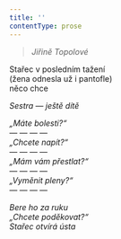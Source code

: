 ```yaml
---
title: ''
contentType: prose
---
```


<section>

> 

> _Jiřině Topolové_

Stařec v posledním tažení  
(žena odnesla už i pantofle)  
něco chce

_Sestra — ještě dítě_

</section>

<section>

_„Máte bolesti?“  
— — — —  
„Chcete napít?“  
— — — —  
„Mám vám přestlat?“  
— — — —  
„Vyměnit pleny?“  
— — — —_

</section>

<section>

_Bere ho za ruku  
„Chcete poděkovat?“  
Stařec otvírá ústa_

</section>
